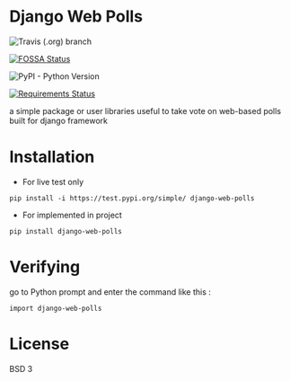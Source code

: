 # Django Web Polls

![Travis (.org) branch](https://img.shields.io/travis/encode/django-rest-framework/master.svg)

[![FOSSA Status](https://app.fossa.io/api/projects/git%2Bgithub.com%2Fsodrooome%2Fdjango-web-polls.svg?type=shield)](https://app.fossa.io/projects/git%2Bgithub.com%2Fsodrooome%2Fdjango-web-polls?ref=badge_shield)

![PyPI - Python Version](https://img.shields.io/pypi/pyversions/django.svg)

[![Requirements Status](https://requires.io/github/sodrooome/django-web-polls/requirements.svg?branch=master)](https://requires.io/github/sodrooome/django-web-polls/requirements/?branch=master)

a simple package or user libraries useful to take vote on web-based polls built for django framework

# Installation

- For live test only

`pip install -i https://test.pypi.org/simple/ django-web-polls` 

- For implemented in project

`pip install django-web-polls`

# Verifying

go to Python prompt and enter the command like this :

`import django-web-polls`

# License

BSD 3
